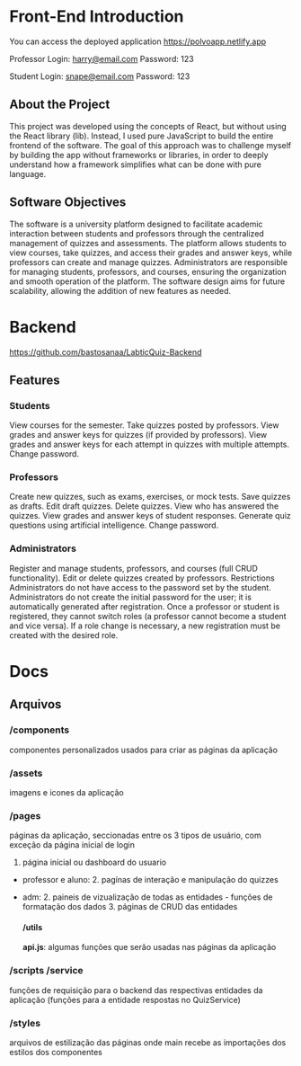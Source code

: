 # Front-End Introduction
You can access the deployed application
https://polvoapp.netlify.app

Professor Login: harry@email.com Password: 123

Student Login: snape@email.com Password: 123

## About the Project
This project was developed using the concepts of React, but without using the React library (lib). Instead, I used pure JavaScript to build the entire frontend of the software. The goal of this approach was to challenge myself by building the app without frameworks or libraries, in order to deeply understand how a framework simplifies what can be done with pure language.

## Software Objectives
The software is a university platform designed to facilitate academic interaction between students and professors through the centralized management of quizzes and assessments. The platform allows students to view courses, take quizzes, and access their grades and answer keys, while professors can create and manage quizzes. Administrators are responsible for managing students, professors, and courses, ensuring the organization and smooth operation of the platform. The software design aims for future scalability, allowing the addition of new features as needed.

# Backend
https://github.com/bastosanaa/LabticQuiz-Backend

## Features
### Students

View courses for the semester.
Take quizzes posted by professors.
View grades and answer keys for quizzes (if provided by professors).
View grades and answer keys for each attempt in quizzes with multiple attempts.
Change password.

### Professors

Create new quizzes, such as exams, exercises, or mock tests.
Save quizzes as drafts.
Edit draft quizzes.
Delete quizzes.
View who has answered the quizzes.
View grades and answer keys of student responses.
Generate quiz questions using artificial intelligence.
Change password.

### Administrators

Register and manage students, professors, and courses (full CRUD functionality).
Edit or delete quizzes created by professors.
Restrictions
Administrators do not have access to the password set by the student.
Administrators do not create the initial password for the user; it is automatically generated after registration.
Once a professor or student is registered, they cannot switch roles (a professor cannot become a student and vice versa).
If a role change is necessary, a new registration must be created with the desired role.

# Docs

## Arquivos

### /components 
componentes personalizados usados para criar as páginas da aplicação

### /assets
imagens e icones da aplicação

### /pages 
páginas da aplicação, seccionadas entre os 3 tipos de usuário, com exceção da página inicial de login

1. página inícial ou dashboard do usuario

- professor e aluno:
    2.  pagínas de interação e manipulação do quizzes
- adm:
    2. paineis de vizualização de todas as entidades
        - funções de formatação dos dados
    3. páginas de CRUD das entidades

    #### /utils
    __api.js__: algumas funções que serão usadas nas páginas da aplicação

### /scripts /service
funções de requisição para o backend das respectivas entidades da aplicação
    (funções para a entidade respostas no QuizService)

### /styles
arquivos de estilização das páginas onde main recebe as importações dos estilos dos componentes

